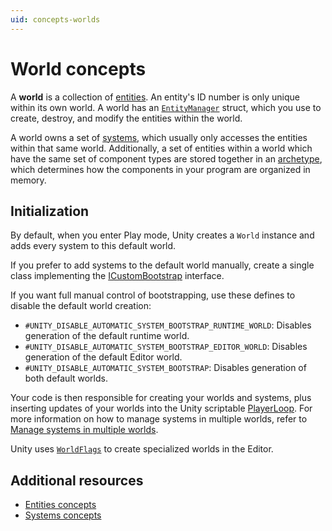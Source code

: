 ```yaml
---
uid: concepts-worlds
---
```


# World concepts

A **world** is a collection of [entities](concepts-entities.md). An entity's ID number is only unique within its own world. A world has an [`EntityManager`](xref:Unity.Entities.EntityManager) struct, which you use to create, destroy, and modify the entities within the world. 

A world owns a set of [systems](concepts-systems.md), which usually only accesses the entities within that same world. Additionally, a set of entities within a world which have the same set of component types are stored together in an [archetype](concepts-archetypes.md), which determines how the components in your program are organized in memory.

## Initialization

By default, when you enter Play mode, Unity creates a `World` instance and adds every system to this default world.

If you prefer to add systems to the default world manually, create a single class implementing the [ICustomBootstrap](xref:Unity.Entities.ICustomBootstrap) interface.
 
If you want full manual control of bootstrapping, use these defines to  disable the default world creation:

* `#UNITY_DISABLE_AUTOMATIC_SYSTEM_BOOTSTRAP_RUNTIME_WORLD`: Disables generation of the default runtime world.
* `#UNITY_DISABLE_AUTOMATIC_SYSTEM_BOOTSTRAP_EDITOR_WORLD`: Disables generation of the default Editor world.
* `#UNITY_DISABLE_AUTOMATIC_SYSTEM_BOOTSTRAP`: Disables generation of both default worlds.

Your code is then responsible for creating your worlds and systems, plus inserting updates of your worlds into the Unity scriptable [PlayerLoop](xref:UnityEngine.LowLevel.PlayerLoop).
For more information on how to manage systems in multiple worlds, refer to [Manage systems in multiple worlds](systems-icustombootstrap.md).

Unity uses [`WorldFlags`](xref:Unity.Entities.WorldFlags) to create specialized worlds in the Editor.

## Additional resources

* [Entities concepts](concepts-entities.md)
* [Systems concepts](concepts-systems.md)
